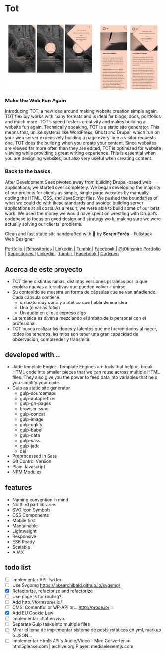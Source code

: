 # Tot
![ t0t.github.io/tot/ ](./screenshot.jpg)

### Make the Web Fun Again
Introducing TOT, a new idea around making website creation simple again. TOT flexibly works with many formats and is ideal for blogs, docs, portfolios and much more. TOT’s speed fosters creativity and makes building a website fun again.
Technically speaking, TOT is a static site generator. This means that, unlike systems like WordPress, Ghost and Drupal, which run on your web server expensively building a page every time a visitor requests one, TOT does the building when you create your content. Since websites are viewed far more often than they are edited, TOT is optimized for website viewing while providing a great writing experience.
This is essential when you are designing websites, but also very useful when creating content.

### Back to the basics
After Development Seed pivoted away from building Drupal-based web applications, we started over completely. We began developing the majority of our projects for clients as simple, single page websites by manually coding the HTML, CSS, and JavaScript files. We pushed the boundaries of what we could do with these standards and avoided building server applications at all costs. As a result, we were able to build some of our best work. We used the money we would have spent on wrestling with Drupal’s codebase to focus on good design and strategy work, making sure we were actually solving our clients’ problems.

Clean and fast static site handcrafted with :sparkling_heart: by **Sergio Forés** - Fullstack Web Designer

 [ Portfolio ](http://t0t.github.io/sergiofores/) | [ Repositories ](https://github.com/t0t/) | [ Linkedin ](https://www.linkedin.com/in/sergiofores/) | [ Tumblr ](http://www.tumblr.com/t0tfotos) | [ Facebook ](https://www.facebook.com/T0T-156415467869146/) | [ @t0tinspire ](https://twitter.com/t0tinspire/)
 [ Portfolio ](http://t0t.github.io/sergiofores/) | [ Repositories ](https://github.com/t0t/) | [ Linkedin ](https://www.linkedin.com/in/sergiofores/) | [ Tumblr ](http://www.tumblr.com/t0tfotos) | [ Facebook ](https://www.facebook.com/T0T-156415467869146/) | [ Codepen ](http://codepen.io/t0t/)

## Acerca de este proyecto
- TOT tiene distintas ramas, distintas versiones paralelas por lo que explora nuevas alternativas que pueden volver a unirse.
- Su contenido se muestra en forma de cápsulas que se van añadiendo. Cada cápsula contiene:
  - un texto muy corto y sintético que habla de una idea
  - Una (o varias fotos)
  - Un audio en el que expreso algo
- La temática es diversa mezclando el ámbito de lo personal con el profesional.
- TOT busca realizar los dones y talentos que me fueron dados al nacer, todos los tenemos, los míos son tener una gran capacidad de observación, comprender y transmitir.


## developed with...
- Jade template Engine. Template Engines are tools that help us break HTML code into smaller pieces that we can reuse across multiple HTML files. They also give you the power to feed data into variables that help you simplify your code.
- Gulp as static site generator
  - gulp-sourcemaps
  - gulp-autoprefixer
  - gulp-gh-pages
  - browser-sync
  - gulp-concat
  - gulp-image
  - gulp-uglify
  - gulp-babel
  - gulp-data
  - gulp-sass
  - gulp-jade
  - del
- Preprocessed in Sass
- Git Control Version
- Plain Javascript
- NPM Modules

## features
- Naming convention in mind
- No third part libraries
- SVG Icon Symbols
- CSS Components
- Mobile first
- Mantainable
- Lightweight
- Responsive
- ES6 Ready
- Scalable
- AJAX

## todo list
 - [ ] Implementar API Twitter
 - [ ] Use Svgomg https://jakearchibald.github.io/svgomg/
 - [x] Refactorize, refactorize and refactorize
 - [ ] Use page.js for routing?
 - [ ] Add http://formspree.io/
 - [ ] CMS: Contentful or WP-API or... http://prose.io/ :boom:
 - [x] Add EU Cookie Law
 - [ ] Implementar chat en vivo.
 - [ ] Separate Gulp tasks into multiple files
 - [ ] Mirar el tema de implementar sistema de posts estáticos en yml, markup o JSON...
 - [ ] Implementar Html5 API's Audio/Video - Miro Converter => html5please.com | archive.org Player: mediaelementjs.com

